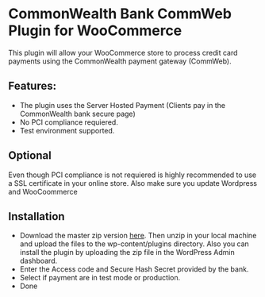 # CommonWealth Bank CommWeb Plugin for WooCommerce

This plugin will allow your WooCommerce store to process credit card payments using the CommonWealth payment gateway (CommWeb).

## Features:

* The plugin uses the Server Hosted Payment (Clients pay in the CommonWealth bank secure page)
* No PCI compliance requiered.
* Test environment supported.

## Optional

Even though PCI compliance is not requiered is highly recommended to use a SSL certificate in your online store.
Also make sure you update Wordpress and WooCoommerce


## Installation

* Download the master zip version [here](https://github.com/jvcl/commweb-woocommerce/archive/master.zip). Then unzip in your local machine
and upload the files to the wp-content/plugins directory. Also you can install the plugin by uploading the zip file in the
WordPress Admin dashboard.
* Enter the Access code and Secure Hash Secret provided by the bank.
* Select if payment are in test mode or production.
* Done
